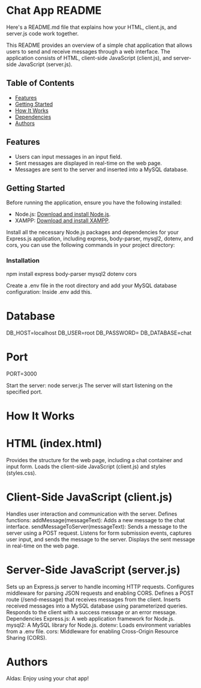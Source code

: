 # Chat App README
Here's a README.md file that explains how your HTML, client.js, and server.js code work together.

This README provides an overview of a simple chat application that allows users to send and receive messages through a web interface. The application consists of HTML, client-side JavaScript (client.js), and server-side JavaScript (server.js).

## Table of Contents

- [Features](#features)
- [Getting Started](#getting-started)
- [How It Works](#how-it-works)
- [Dependencies](#dependencies)
- [Authors](#authors)

## Features
- Users can input messages in an input field.
- Sent messages are displayed in real-time on the web page.
- Messages are sent to the server and inserted into a MySQL database.

## Getting Started
Before running the application, ensure you have the following installed:

- Node.js: [Download and install Node.js](https://nodejs.org/).
- XAMPP: [Download and install XAMPP](https://www.apachefriends.org/index.html).

Install all the necessary Node.js packages and dependencies for your Express.js application, including express, body-parser, mysql2, dotenv, and cors, you can use the following commands in your project directory:



### Installation

npm install express body-parser mysql2 dotenv cors


Create a .env file in the root directory and add your MySQL database configuration:
Inside .env add this.
# Database 
DB_HOST=localhost
DB_USER=root
DB_PASSWORD=
DB_DATABASE=chat
# Port 
PORT=3000


Start the server: node server.js
The server will start listening on the specified port.


# How It Works
# HTML (index.html)
Provides the structure for the web page, including a chat container and input form.
Loads the client-side JavaScript (client.js) and styles (styles.css).
# Client-Side JavaScript (client.js)
Handles user interaction and communication with the server.
Defines functions:
addMessage(messageText): Adds a new message to the chat interface.
sendMessageToServer(messageText): Sends a message to the server using a POST request.
Listens for form submission events, captures user input, and sends the message to the server.
Displays the sent message in real-time on the web page.
# Server-Side JavaScript (server.js)
Sets up an Express.js server to handle incoming HTTP requests.
Configures middleware for parsing JSON requests and enabling CORS.
Defines a POST route (/send-message) that receives messages from the client.
Inserts received messages into a MySQL database using parameterized queries.
Responds to the client with a success message or an error message.
Dependencies
Express.js: A web application framework for Node.js.
mysql2: A MySQL library for Node.js.
dotenv: Loads environment variables from a .env file.
cors: Middleware for enabling Cross-Origin Resource Sharing (CORS).


# Authors
Aldas: Enjoy using your chat app! 



